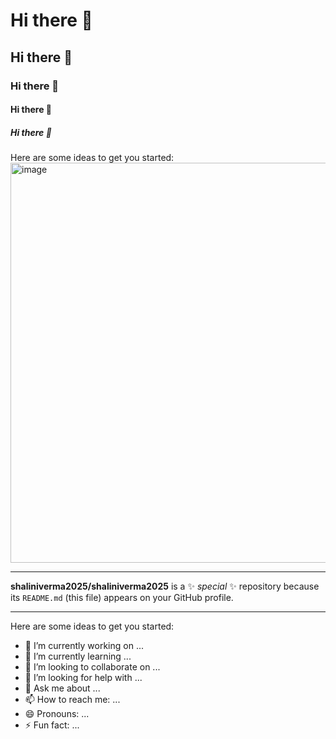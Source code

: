 # Hi there 👋
## Hi there 👋
### Hi there 👋
#### Hi there 👋
##### Hi there 👋

Here are some ideas to get you started:
<img width="1280" height="640" alt="image" src="https://github.com/user-attachments/assets/5e20be75-64ae-4c0a-83c8-b4ec5de45cec" />

--- 

**shaliniverma2025/shaliniverma2025** is a ✨ _special_ ✨ repository because its `README.md` (this file) appears on your GitHub profile.

---
Here are some ideas to get you started:

- 🔭 I’m currently working on ...
- 🌱 I’m currently learning ...
- 👯 I’m looking to collaborate on ...
- 🤔 I’m looking for help with ...
- 💬 Ask me about ...
- 📫 How to reach me: ...
- 😄 Pronouns: ...
- ⚡ Fun fact: ...
